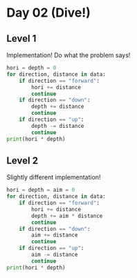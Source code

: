 # Day 02 (Dive!)

## Level 1

Implementation! Do what the problem says!

```py
hori = depth = 0
for direction, distance in data:
    if direction == "forward":
        hori += distance
        continue
    if direction == "down":
        depth += distance
        continue
    if direction == "up":
        depth -= distance
        continue
print(hori * depth)
```

## Level 2

Slightly different implementation!

```py
hori = depth = aim = 0
for direction, distance in data:
    if direction == "forward":
        hori += distance
        depth += aim * distance
        continue
    if direction == "down":
        aim += distance
        continue
    if direction == "up":
        aim -= distance
        continue
print(hori * depth)
```
